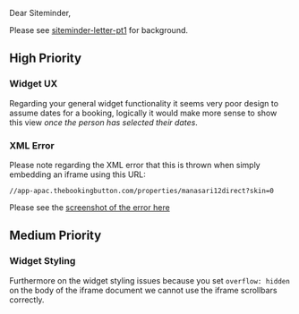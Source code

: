 Dear Siteminder,

Please see [siteminder-letter-pt1](siteminder-letter-pt1.md) for background.

## High Priority

### Widget UX

Regarding your general widget functionality it seems very poor design to assume dates for a booking, logically it would make more sense to show this view *once the person has selected their dates*.

### XML Error

Please note regarding the XML error that this is thrown when simply embedding an iframe using this URL:

```
//app-apac.thebookingbutton.com/properties/manasari12direct?skin=0
```

Please see the [screenshot of the error here](/siteminder-xml-error.png)

## Medium Priority

### Widget Styling

Furthermore on the widget styling issues because you set `overflow: hidden` on the body of the iframe document we cannot use the iframe scrollbars correctly.

